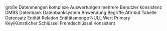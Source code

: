 große Datenmengen
komplexe Auswertungen
mehrere Benutzer
konsistenz
DMBS
Datenbank
Datenbanksystem 
Anwendung
Begriffe
Attribut
Tabelle
Datensatz
Entität
Relation
Entitätsmenge
NULL Wert
Primary Key/Künstlicher Schlüssel
Fremdschlüssel
Konsistent

